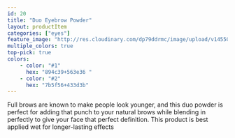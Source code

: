```yaml
---
id: 20
title: "Duo Eyebrow Powder"
layout: productItem
categories: ["eyes"]
feature_image: "http://res.cloudinary.com/dp79ddrmc/image/upload/v1455006447/products/duoEyebrow.jpg"
multiple_colors: true
top-pick: true
colors:
    - color: "#1"
      hex: "894c39+563e36 "
    - color: "#2"
      hex: "7b5f56+433d3b"
---
```

Full brows are known to make people look younger, and this duo powder is perfect for adding that punch to your natural brows while blending in perfectly to give your face that perfect definition. This product is best applied wet for longer-lasting effects